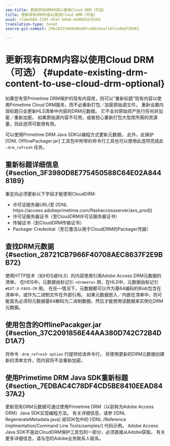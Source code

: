 ```yaml
---
seo-title: 更新现有DRM内容以使用Cloud DRM（可选）
title: 更新现有DRM内容以使用Cloud DRM（可选）
uuid: cfabeb06-210f-45af-b8a6-8e0b03a76103
translation-type: tm+mt
source-git-commit: 29bc8323460d9be0fce66cbea7c6fce46df20d61

---
```



# 更新现有DRM内容以使用Cloud DRM（可选） {#update-existing-drm-content-to-use-cloud-drm-optional}

如果您有受Primetime DRM保护的现有内容库，则可以“重新标题”现有内容以使用Primetime Cloud DRM服务，而不必重新打包／加密原始源文件。 重新设置内容标题只会更新HLS清单中内容的DRM元数据。 它不会对原始资产执行任何非加密／重新加密。 如果原始源内容不可用，或者担心重新打包大型库所需的资源量，则此选项可能很有用。

可以使用Primetime DRM Java SDK以编程方式更新元数据。 此外，此保护 [!DNL OfflinePackager.jar] 工具包中附带的命令行工具也可以使用此选项完成此 `-drm_refresh` 任务。

## 重新标题详细信息 {#section_3F3980D8E775450588C64E02A8448189}

重定向必须更新以下字段才能使用CloudDRM:

* 许可证服务器URL(至 [!DNL ht<span></span>tps://access.adobeprimetime.com/flashaccessserver/axs_prod])
* 许可证服务器证书（至CloudDRM许可证服务器证书）
* 传输证书（到CloudDRM传输证书）
* Packager Credential（至已激活以用于CloudDRM的Packager凭据）

## 查找DRM元数据 {#section_28721CB7966F40708AEC8637F2E9BB72}

使用HTTP技术（如HDS或HLS）的内容使用引用Adobe Access DRM元数据的清单。 在HDS中，元数据由标记引 `<drmmeta>` 用，在HLS中，元数据由标记引 `#EXT-X-FAXS-CM` 用。 在任一情况下，元数据都可以作为基64编码的Blob包含在清单中，或作为二进制文件在外部引用。 如果元数据嵌入／内嵌在清单中，则可能首先必须将元数据基64解码为二进制数据，然后才能使用该数据来实例化DRM元数据。

## 使用包含的OfflinePacakger.jar {#section_37C2091856E44AA380D742C72B4DD1A7}

将命令 `-drm_refresh option` 行提供给该命令行。 将使用更新的DRM元数据创建新的清单文件，而内容将不会重新加密。

## 使用Primetime DRM Java SDK重新标题 {#section_7EDBAC4C78DF4CD5BE8410EEAD8437A2}

更新现有DRM元数据可通过使用Primetime DRM（以前称为Adobe Access DRM）Java SDK实现编程方法。 有关详细信息，请参 [!DNL RegenerateMetadata.java] 阅SDK包中的 [!DNL /Reference Implmentation/Command Line Tools/samples/] 代码示例。 Adobe Access Java SDK不是此CloudDRM保护工具包的一部分，必须直接从Adobe获取。 有关更多详细信息，请与您的Adobe业务联系人联系。